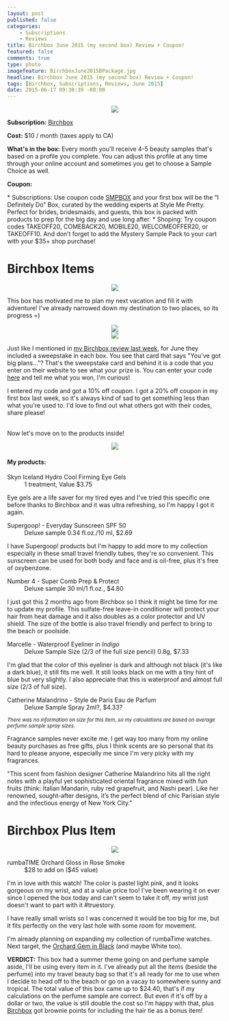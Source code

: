 ```yaml
---
layout: post
published: false
categories: 
    - Subscriptions
    - Reviews
title: Birchbox June 2015 (my second box) Review + Coupon!
featured: false
comments: true
type: photo
imagefeature: BirchboxJune2015BPackage.jpg
headline: Birchbox June 2015 (my second box) Review + Coupon!
tags: [Birchbox, Subscriptions, Reviews, June 2015]
date: 2015-06-17 09:30:39 -08:00
---
```


<center><img src='/images/BirchboxJune2015BPackage.jpg'></center>
<p><b>Subscription:</b> <a href="https://www.birchbox.com/invite/whatsupmailbox" target="_blank">Birchbox</a></p>
<p><b>Cost:</b> $10 / month (taxes apply to CA)</p>
<p><b>What's in the box:</b> Every month you'll receive 4-5 beauty samples that's based on a profile you complete. You can adjust this profile at any time through your online account and sometimes you get to choose a Sample Choice as well.</p>
<p><b>Coupon:</b></p>
* Subscriptions: Use coupon code <a href="https://www.birchbox.com/invite/whatsupmailbox" target="_blank">SMPBOX</a> and your first box will be the “I Definitely Do” Box, curated by the wedding experts at Style Me Pretty. Perfect for brides, bridesmaids, and guests, this box is packed with products to prep for the big day and use long after.
* Shoping: Try coupon codes TAKEOFF20, COMEBACK20, MOBILE20, WELCOMEOFFER20, or TAKEOFF10. And don’t forget to add the Mystery Sample Pack to your cart with your $35+ shop purchase!
<br>

# Birchbox Items

<center><img src='/images/BirchboxJune2015BBox.jpg'></center>

<p>This box has motivated me to plan my next vacation and fill it with adventure! I've already narrowed down my destination to two places, so its progress =)</p>

<center><img src='/images/BirchboxJune2015BInfo.jpg'></center>
<center><img src='/images/BirchboxJune2015BInfo2.jpg'></center>
<p>Just like I mentioned in <a href="http://whatsupmailbox.com/subscriptions/reviews/Birchbox-June-2015-Review/" target="_blank">my Birchbox review last week</a>, for June they included a sweepstake in each box. You see that card that says "You've got big plans..."? That's the sweepstake card and behind it is a code that you enter on their website to see what your prize is. You can enter your code <a href="http://www.birchbox.com/sayyes" target="_blank">here</a> and tell me what you won, I'm curious!</p>
<p>I entered my code and got a 10% off coupon. I got a 20% off coupon in my first box last week, so it's always kind of sad to get something less than what you're used to. I'd love to find out what others got with their codes, share please!</p>
<br>

<DT>Now let's move on to the products inside!</DT>

<p><center><img src='/images/BirchboxJune2015BItems2.jpg'></center></p>
<H4>My products:</H4>
<DL>
<DT>Skyn Iceland Hydro Cool Firming Eye Gels</DT>
<DD>1 treatment, Value $3.75</DD>
</DL>

<p>Eye gels are a life saver for my tired eyes and I've tried this specific one before thanks to Birchbox and it was ultra refreshing, so I'm happy I got it again.</p>

<DL>
<DT>Supergoop! - Everyday Sunscreen SPF 50</DT>
<DD>Deluxe sample 0.34 fl.oz./10 ml, $2.69</DD>
</DL>

<p>I have Supergoop! products but I'm happy to add more to my collection especially in these small travel friendly tubes, they're so convenient. This sunscreen can be used for both body and face and is oil-free, plus it's free of oxybenzone.</p>

<DL>
<DT>Number 4 - Super Comb Prep & Protect</DT>
<DD>Deluxe sample 30 ml/1 fl.oz., $4.80</DD>
</DL>

<p>I just got this 2 months ago from Birchbox so I think it might be time for me to update my profile. This sulfate-free leave-in conditioner will protect your hair from heat damage and it also doubles as a color protector and UV shield. The size of the bottle is also travel friendly and perfect to bring to the beach or poolside.</p>

<DL>
<DT>Marcelle - Waterproof Eyeliner in <i>Indigo</i></DT>
<DD>Deluxe Sample Size (2/3 of the full size pencil) 0.8g, $7.33</DD>
</DL>

<p>I'm glad that the color of this eyeliner is dark and although not black (it's like a dark blue), it still fits me well. It still looks black on me with a tiny hint of blue but very slightly. I also appreciate that this is waterproof and almost full size (2/3 of full size).</p>

<DL>
<DT>Catherine Malandrino - Style de Paris Eau de Parfum</DT>
<DD>Deluxe Sample Spray 2ml?, $4.33?</DD>
</DL>

<i><small>There was no information on size for this item, so my calculations are based on average perfume sample spray sizes.</small></i>
<p>Fragrance samples never excite me. I get way too many from my online beauty purchases as free gifts, plus I think scents are so personal that its hard to please anyone, especially me since I'm very picky with my fragrances.</p>
<p>"This scent from fashion designer Catherine Malandrino hits all the right notes with a playful yet sophisticated oriental fragrance mixed with fun fruits (think: Italian Mandarin, ruby red grapefruit, and Nashi pear). Like her renowned, sought-after designs, it’s the perfect blend of chic Parisian style and the infectious energy of New York City."</p>

# Birchbox Plus Item

<center><img src='/images/BirchboxJune2015PlusItem.jpg'></center>

<DL>
<DT>rumbaTIME Orchard Gloss in Rose Smoke</DT>
<DD>$28 to add on ($45 value)</DD>
</DL>

<p>I'm in love with this watch! The color is pastel light pink, and it looks gorgeous on my wrist, and at a value price too! I've been wearing it on ever since I opened the box today and can't seem to take it off, my wrist just doesn't want to part with it #truestory.</p>
<p>I have really small wrists so I was concerned it would be too big for me, but it fits perfectly on the very last hole with some room for movement.</p>
<p>I'm already planning on expanding my collection of rumbaTime watches. Next target, the <a href="https://www.birchbox.com/shop/rumbatime-orchard-gem" target="_blank">Orchard Gem in Black</a> (and maybe White too).

<p><i class="icon-exclamation-sign"></i><b> VERDICT:</b> This box had a summer theme going on and perfume sample aside, I'll be using every item in it. I've already put all the items (beside the perfume) into my travel beauty bag so that it's all ready for me to use when I decide to head off to the beach or go on a vacay to somewhere sunny and tropical. The total value of this box came up to $24.40, that's if my calculations on the perfume sample are correct. But even if it's off by a dollar or two, the value is still double the cost so I'm happy with that, plus <a href="https://www.birchbox.com/invite/whatsupmailbox" target="_blank">Birchbox</a> got brownie points for including the hair tie as a bonus item!</p>
